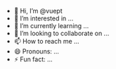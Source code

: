 - 👋 Hi, I’m @vuept
- 👀 I’m interested in ...
- 🌱 I’m currently learning ...
- 💞️ I’m looking to collaborate on ...
- 📫 How to reach me ...
- 😄 Pronouns: ...
- ⚡ Fun fact: ...

<!---
vuept/vuept is a ✨ special ✨ repository because its `README.md` (this file) appears on your GitHub profile.
You can click the Preview link to take a look at your changes.
--->
